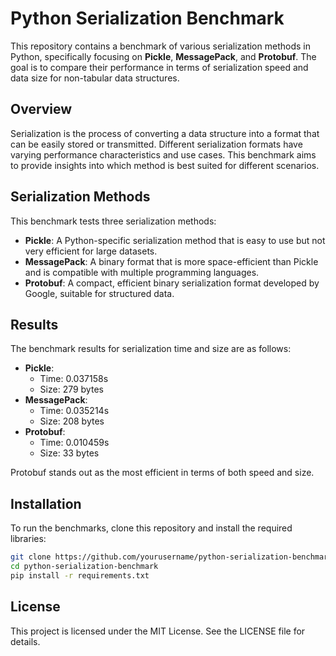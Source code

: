 # Python Serialization Benchmark

This repository contains a benchmark of various serialization methods in Python, specifically focusing on **Pickle**, **MessagePack**, and **Protobuf**. The goal is to compare their performance in terms of serialization speed and data size for non-tabular data structures.

## Overview

Serialization is the process of converting a data structure into a format that can be easily stored or transmitted. Different serialization formats have varying performance characteristics and use cases. This benchmark aims to provide insights into which method is best suited for different scenarios.

## Serialization Methods

This benchmark tests three serialization methods:

- **Pickle**: A Python-specific serialization method that is easy to use but not very efficient for large datasets.
- **MessagePack**: A binary format that is more space-efficient than Pickle and is compatible with multiple programming languages.
- **Protobuf**: A compact, efficient binary serialization format developed by Google, suitable for structured data.

## Results

The benchmark results for serialization time and size are as follows:

- **Pickle**: 
  - Time: 0.037158s
  - Size: 279 bytes
- **MessagePack**: 
  - Time: 0.035214s
  - Size: 208 bytes
- **Protobuf**: 
  - Time: 0.010459s
  - Size: 33 bytes

Protobuf stands out as the most efficient in terms of both speed and size.

## Installation

To run the benchmarks, clone this repository and install the required libraries:

```bash
git clone https://github.com/yourusername/python-serialization-benchmark.git
cd python-serialization-benchmark
pip install -r requirements.txt
```

## License

This project is licensed under the MIT License. See the LICENSE file for details.